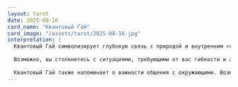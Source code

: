 ```yaml
---
layout: tarot
date: 2025-08-16
card_name: "Квантовый Гай"
card_image: "/assets/tarot/2025-08-16.jpg"
interpretation: |
  Квантовый Гай символизирует глубокую связь с природой и внутренним «я». Эта карта приглашает вас исследовать свои корни и найти гармонию в окружающем мире. Сегодня будет возможность углубиться в свои чувства и интуицию, что может привести к новым открытиям о себе. Вы можете почувствовать, что находитесь на пороге значительных изменений, и эта карта подсказывает, что важно доверять своим внутренним ощущениям.
  
  Возможно, вы столкнетесь с ситуациями, требующими от вас гибкости и адаптивности. Как дерево, которое может гнуться под ветром, но не ломается, так и вы можете находить способы преодолевать трудности. Это время для размышлений и медитации, когда вы можете обратиться к своим мыслям и эмоциям, чтобы понять, что действительно важно для вас.
  
  Квантовый Гай также напоминает о важности общения с окружающими. Возможно, вам стоит обсудить свои идеи и переживания с близкими или друзьями. Обмен мнениями может привести к новым инсайтам и пониманию. В целом, этот день обещает быть наполненным возможностями для личностного роста и самопознания.
---
```

